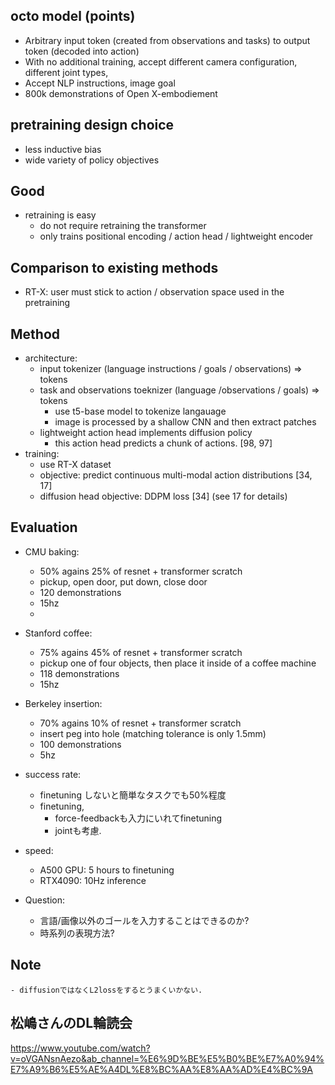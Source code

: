 ## octo model (points)
- Arbitrary input token (created from observations and tasks) to output token (decoded into action)
- With no additional training, accept different camera configuration, different joint types,
- Accept NLP instructions, image goal
- 800k demonstrations of Open X-embodiement

## pretraining design choice
- less inductive bias
- wide variety of policy objectives

## Good
- retraining is easy
    - do not require retraining the transformer
    - only trains positional encoding / action head / lightweight encoder

## Comparison to existing methods
- RT-X: user must stick to action / observation space used in the pretraining

## Method
- architecture: 
    - input tokenizer (language instructions / goals / observations) => tokens
    - task and observations toeknizer  (language /observations / goals) => tokens
        - use t5-base model to tokenize langauage
        - image is processed by a shallow CNN and then extract patches
    - lightweight action head implements diffusion policy
        - this action head predicts a chunk of actions. [98, 97]
- training:
    - use RT-X dataset
    - objective: predict continuous multi-modal action distributions [34, 17]
    - diffusion head objective: DDPM loss [34] (see 17 for details)

## Evaluation
- CMU baking:
    - 50% agains 25% of resnet + transformer scratch
    - pickup, open door, put down, close door
    - 120 demonstrations
    - 15hz
    - 
- Stanford coffee:
    - 75% agains 45% of resnet + transformer scratch
    - pickup one of four objects, then place it inside of a coffee machine
    - 118 demonstrations
    - 15hz
    
- Berkeley insertion:
    - 70% agains 10% of resnet + transformer scratch
    - insert peg into hole (matching tolerance is only 1.5mm)
    - 100 demonstrations
    - 5hz
    
- success rate:
    - finetuning しないと簡単なタスクでも50%程度
    - finetuning,
        - force-feedbackも入力にいれてfinetuning
        - jointも考慮.
- speed:
    - A500 GPU: 5 hours to finetuning
    - RTX4090: 10Hz inference

- Question:
    - 言語/画像以外のゴールを入力することはできるのか?
    - 時系列の表現方法?

## Note
    - diffusionではなくL2lossをするとうまくいかない.

## 松嶋さんのDL輪読会 
https://www.youtube.com/watch?v=oVGANsnAezo&ab_channel=%E6%9D%BE%E5%B0%BE%E7%A0%94%E7%A9%B6%E5%AE%A4DL%E8%BC%AA%E8%AA%AD%E4%BC%9A
